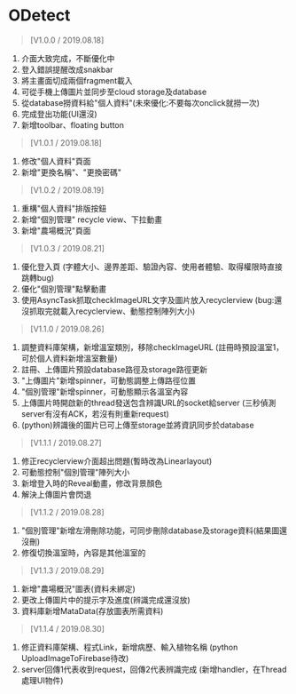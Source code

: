 # ODetect

> [V1.0.0 / 2019.08.18]
1. 介面大致完成，不斷優化中
2. 登入錯誤提醒改成snakbar
3. 將主畫面切成兩個fragment載入
4. 可從手機上傳圖片並同步至cloud storage及database
5. 從database撈資料給"個人資料"(未來優化:不要每次onclick就撈一次)
6. 完成登出功能(UI還沒)
7. 新增toolbar、floating button


> [V1.0.1 / 2019.08.18]
1. 修改"個人資料"頁面
2. 新增"更換名稱"、"更換密碼"


> [V1.0.2 / 2019.08.19]
1. 重構"個人資料"排版按鈕
2. 新增"個別管理" recycle view、下拉動畫
3. 新增"農場概況"頁面

> [V1.0.3 / 2019.08.21]
1. 優化登入頁
   (字體大小、邊界差距、驗證內容、使用者體驗、取得權限時直接跳轉bug)
2. 優化"個別管理"點擊動畫
3. 使用AsyncTask抓取checkImageURL文字及圖片放入recyclerview
   (bug:還沒抓取完就載入recyclerview、動態控制陣列大小)

> [V1.1.0 / 2019.08.26]
1. 調整資料庫架構，新增溫室類別，移除checkImageURL
   (註冊時預設溫室1，可於個人資料新增溫室數量)
2. 註冊、上傳圖片預設database路徑及storage路徑更新
3. "上傳圖片"新增spinner，可動態調整上傳路徑位置
4. "個別管理"新增spinner，可動態顯示各溫室內容
5. 上傳圖片時開啟新的thread發送包含辨識URL的socket給server
   (三秒偵測server有沒有ACK，若沒有則重新request)
6. (python)辨識後的圖片已可上傳至storage並將資訊同步於database

> [V1.1.1 / 2019.08.27]
1. 修正recyclerview介面超出問題(暫時改為Linearlayout)
2. 可動態控制"個別管理"陣列大小
3. 新增登入時的Reveal動畫，修改背景顏色
4. 解決上傳圖片會閃退

> [V1.1.2 / 2019.08.28]
1. "個別管理"新增左滑刪除功能，可同步刪除database及storage資料(結果圖還沒刪)
2. 修復切換溫室時，內容是其他溫室的

> [V1.1.3 / 2019.08.29]
1. 新增"農場概況"圖表(資料未綁定)
2. 更改上傳圖片中的提示字及進度(辨識完成還沒放)
3. 資料庫新增MataData(存放圖表所需資料)

> [V1.1.4 / 2019.08.30]
1. 修正資料庫架構、程式Link，新增病歷、輸入植物名稱
   (python UploadImageToFirebase待改)
2. server回傳1代表收到request，回傳2代表辨識完成
   (新增handler，在Thread處理UI物件)